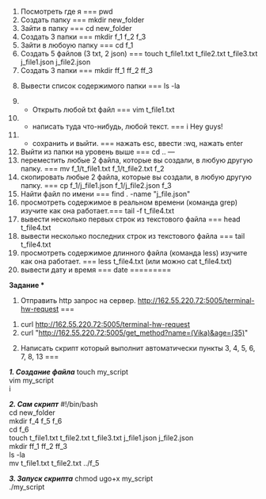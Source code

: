 1) Посмотреть где я === pwd
2) Создать папку === mkdir new_folder
3) Зайти в папку === cd new_folder
4) Создать 3 папки === mkdir f_1 f_2 f_3
5) Зайти в любоую папку === cd f_1
6) Создать 5 файлов (3 txt, 2 json) === touch t_file1.txt t_file2.txt t_file3.txt j_file1.json j_file2.json
7) Создать 3 папки === mkdir ff_1 ff_2 ff_3
8. Вывести список содержимого папки === ls -la
9) + Открыть любой txt файл === vim t_file1.txt
10) + написать туда что-нибудь, любой текст. === i Hey guys!
11) + сохранить и выйти. === нажать esc, ввести :wq, нажать enter
12) Выйти из папки на уровень выше === cd .. 
—
13) переместить любые 2 файла, которые вы создали, в любую другую папку. === mv f_1/t_file1.txt f_1/t_file2.txt f_2
14) скопировать любые 2 файла, которые вы создали, в любую другую папку. === cp f_1/j_file1.json f_1/j_file2.json f_3
15) Найти файл по имени === find . -name "j_file.json" 
16) просмотреть содержимое в реальном времени (команда grep) изучите как она работает.===  tail -f t_file4.txt
17) вывести несколько первых строк из текстового файла === head t_file4.txt
18) вывести несколько последних строк из текстового файла === tail t_file4.txt
19) просмотреть содержимое длинного файла (команда less) изучите как она работает. ===  less t_file4.txt (или можно cat t_file4.txt)
20) вывести дату и время === date
=========

__Задание *__

1) Отправить http запрос на сервер. 
http://162.55.220.72:5005/terminal-hw-request === 

1.  curl http://162.55.220.72:5005/terminal-hw-request
2.  curl  "http://162.55.220.72:5005/get_method?name=(Vika)&age=(35)"

2) Написать скрипт который выполнит автоматически пункты 3, 4, 5, 6, 7, 8, 13 ===

___1. Создание файла___
touch my_script  
vim my_script  
i  

___2. Сам скрипт___
#!/bin/bash  
cd new_folder  
mkdir f_4 f_5 f_6  
cd f_6  
touch t_file1.txt t_file2.txt t_file3.txt j_file1.json j_file2.json  
mkdir ff_1 ff_2 ff_3  
ls -la  
mv t_file1.txt t_file2.txt ../f_5  

___3. Запуск скрипта___
chmod ugo+x my_script  
./my_script  

